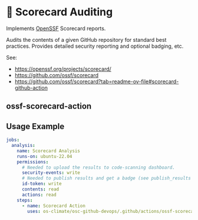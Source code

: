 <!--
[comment]: # SPDX-License-Identifier: Apache-2.0
[comment]: # SPDX-FileCopyrightText: 2024 The Linux Foundation
-->

# 🔐 Scorecard Auditing

Implements [OpenSSF](https://openssf.org/) Scorecard reports.

Audits the contents of a given GitHub repository for standard best practices.
Provides detailed security reporting and optional badging, etc.

See:

- <https://openssf.org/projects/scorecard/>
- <https://github.com/ossf/scorecard>
- <https://github.com/ossf/scorecard?tab=readme-ov-file#scorecard-github-action>

## ossf-scorecard-action

## Usage Example

```yaml
jobs:
  analysis:
    name: Scorecard Analysis
    runs-on: ubuntu-22.04
    permissions:
      # Needed to upload the results to code-scanning dashboard.
      security-events: write
      # Needed to publish results and get a badge (see publish_results below).
      id-token: write
      contents: read
      actions: read
    steps:
      - name: Scorecard Action
        uses: os-climate/osc-github-devops/.github/actions/ossf-scorecard-action@main
```
